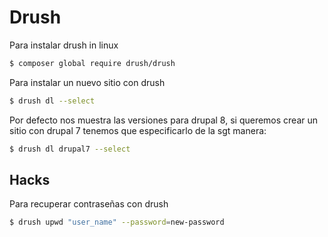 # Drush
Para instalar drush in linux 

```sh
$ composer global require drush/drush
```

Para instalar un nuevo sitio con drush

```sh 
$ drush dl --select 
```

Por defecto nos muestra las versiones para drupal 8, si queremos crear un sitio con drupal 7 tenemos que especificarlo de la sgt manera:

```sh
$ drush dl drupal7 --select
```

## Hacks

Para recuperar contraseñas con drush

```sh 
$ drush upwd "user_name" --password=new-password 
```

